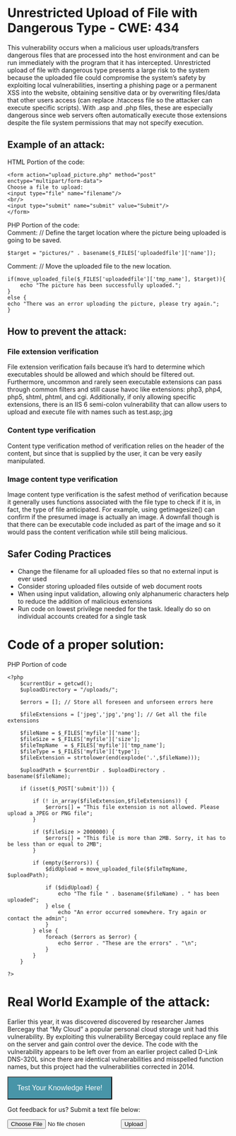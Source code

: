 # Unrestricted Upload of File with Dangerous Type - CWE: 434

This vulnerability occurs when a malicious user uploads/transfers dangerous files that are processed into the host environment and can be run immediately with the program that it has intercepted. Unrestricted upload of file with dangerous type presents a large risk to the system because the uploaded file could compromise the system’s safety by exploiting local vulnerabilities, inserting a phishing page or a permanent XSS into the website, obtaining sensitive data or by overwriting files/data that other users access (can replace .htaccess file so the attacker can execute specific scripts). With .asp and .php files, these are especially dangerous since web servers often automatically execute those extensions despite the file system permissions that may not specify execution.

## Example of an attack:

HTML Portion of the code:
```
<form action="upload_picture.php" method="post" enctype="multipart/form-data">  
Choose a file to upload:  
<input type="file" name="filename"/>  
<br/>  
<input type="submit" name="submit" value="Submit"/>  
</form>  
```
PHP Portion of the code:  
Comment: // Define the target location where the picture being uploaded is going to be saved.  
```
$target = "pictures/" . basename($_FILES['uploadedfile']['name']);  
```
Comment: // Move the uploaded file to the new location.  
```
if(move_uploaded_file($_FILES['uploadedfile']['tmp_name'], $target)){  
    echo "The picture has been successfully uploaded.";  
}  
else {  
echo "There was an error uploading the picture, please try again.";  
}  
```

## How to prevent the attack: 

### File extension verification
File extension verification fails because it’s hard to determine which executables should be allowed and which should be filtered out. Furthermore, uncommon and rarely seen executable extensions can pass through common filters and still cause havoc like extensions: php3, php4, php5, shtml, phtml, and cgi. Additionally, if only allowing specific extensions, there is an IIS 6 semi-colon vulnerability that can allow users to upload and execute file with names such as test.asp;.jpg

### Content type verification
Content type verification method of verification relies on the header of the content, but since that is supplied by the user, it can be very easily manipulated. 

### Image content type verification 
Image content type verification is the safest method of verification because it generally uses functions associated with the file type to check if it is, in fact, the type of file anticipated. For example, using getimagesize() can confirm if the presumed image is actually an image. A downfall though is that there can be executable code included as part of the image and so it would pass the content verification while still being malicious.

## Safer Coding Practices
* Change the filename for all uploaded files so that no external input is ever used
* Consider storing uploaded files outside of web document roots
* When using input validation, allowing only alphanumeric characters help to reduce the addition of malicious extensions
* Run code on lowest privilege needed for the task. Ideally do so on individual accounts created for a single task

# Code of a proper solution: 
PHP Portion of code

```
<?php
    $currentDir = getcwd();
    $uploadDirectory = "/uploads/";

    $errors = []; // Store all foreseen and unforseen errors here

    $fileExtensions = ['jpeg','jpg','png']; // Get all the file extensions

    $fileName = $_FILES['myfile']['name'];
    $fileSize = $_FILES['myfile']['size'];
    $fileTmpName  = $_FILES['myfile']['tmp_name'];
    $fileType = $_FILES['myfile']['type'];
    $fileExtension = strtolower(end(explode('.',$fileName)));

    $uploadPath = $currentDir . $uploadDirectory . basename($fileName); 

    if (isset($_POST['submit'])) {

        if (! in_array($fileExtension,$fileExtensions)) {
            $errors[] = "This file extension is not allowed. Please upload a JPEG or PNG file";
        }

        if ($fileSize > 2000000) {
            $errors[] = "This file is more than 2MB. Sorry, it has to be less than or equal to 2MB";
        }

        if (empty($errors)) {
            $didUpload = move_uploaded_file($fileTmpName, $uploadPath);

            if ($didUpload) {
                echo "The file " . basename($fileName) . " has been uploaded";
            } else {
                echo "An error occurred somewhere. Try again or contact the admin";
            }
        } else {
            foreach ($errors as $error) {
                echo $error . "These are the errors" . "\n";
            }
        }
    }

?>
```

# Real World Example of the attack:
Earlier this year, it was discovered discovered by researcher James Bercegay that “My Cloud” a popular personal cloud storage unit had this vulnerability. By exploiting this vulnerability Bercegay could replace any file on the server and gain control over the device. The code with the vulnerability appears to be left over from an earlier project called D-Link DNS-320L since there are identical vulnerabilities and misspelled function names, but this project had the vulnerabilities corrected in 2014. 

<style>
.button {
  background-color: #4895a8;
  color: white;
  padding: 15px 20px;
  text-align: center;
  font-size: 16px;
  cursor: pointer;
}
.button:hover {
  background-color: #285763;
}
</style>
<form>
<input class="button" type = "button" onclick="window.location.href = 'https://raysarivera.github.io/Honors_proj1/Lesson/UnrestrictedFileUpload_quiz'" value = "Test Your Knowledge Here!"> </form>


<body>
  <p>Got feedback for us? Submit a text file below:</p>
  <input type="file" id="f">
  <input type="button" value="Upload" name="submit" onclick="clicky()">
  
  <p id="demo"></p>

  <script type="text/javascript">
    
    function clicky() {
      var str = document.getElementById("f").value;
      var ext = str.substr(str.indexOf(".") + 1);
      //document.getElementById("demo").innerHTML = ext;
      if (ext == "exe") {
        document.getElementById("demo").innerHTML = "You have uploaded a possible virus to our server, congrats!";
      }
      if (ext == "txt") {
        document.getElementById("demo").innerHTML = "Thank you for your feedback!";
      }
    }
  </script>
</body>
